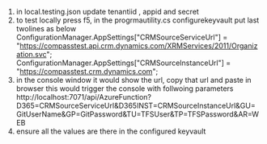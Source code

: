 ﻿1. in local.testing.json update tenantiid , appid and secret
2. to test locally press f5, in the progrmautility.cs configurekeyvault put last twolines as below
            ConfigurationManager.AppSettings["CRMSourceServiceUrl"] = "https://compasstest.api.crm.dynamics.com/XRMServices/2011/Organization.svc";
            ConfigurationManager.AppSettings["CRMSourceInstanceUrl"] = "https://compasstest.crm.dynamics.com";
3. in the console window it would show the url, copy that url and paste in browser this would trigger the console with follwoing parameters
http://localhost:7071/api/AzureFunction?D365=CRMSourceServiceUrl&D365INST=CRMSourceInstanceUrl&GU=GitUserName&GP=GitPassword&TU=TFSUser&TP=TFSPassword&AR=WEB
4. ensure all the values are there in the configured keyvault